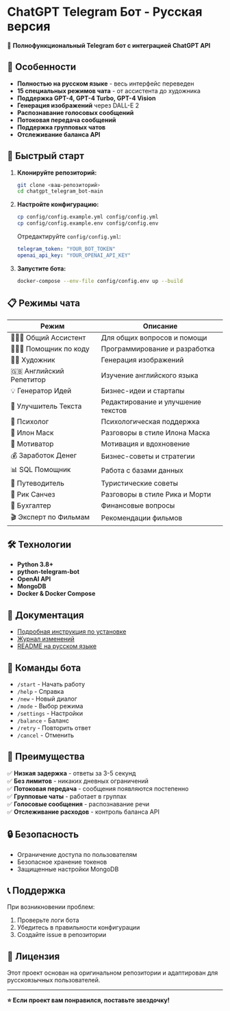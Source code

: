 # ChatGPT Telegram Бот - Русская версия

🤖 **Полнофункциональный Telegram бот с интеграцией ChatGPT API**

## 🌟 Особенности

- **Полностью на русском языке** - весь интерфейс переведен
- **15 специальных режимов чата** - от ассистента до художника
- **Поддержка GPT-4, GPT-4 Turbo, GPT-4 Vision**
- **Генерация изображений** через DALL-E 2
- **Распознавание голосовых сообщений**
- **Потоковая передача сообщений**
- **Поддержка групповых чатов**
- **Отслеживание баланса API**

## 🚀 Быстрый старт

1. **Клонируйте репозиторий:**
   ```bash
   git clone <ваш-репозиторий>
   cd chatgpt_telegram_bot-main
   ```

2. **Настройте конфигурацию:**
   ```bash
   cp config/config.example.yml config/config.yml
   cp config/config.example.env config/config.env
   ```
   
   Отредактируйте `config/config.yml`:
   ```yaml
   telegram_token: "YOUR_BOT_TOKEN"
   openai_api_key: "YOUR_OPENAI_API_KEY"
   ```

3. **Запустите бота:**
   ```bash
   docker-compose --env-file config/config.env up --build
   ```

## 📋 Режимы чата

| Режим | Описание |
|-------|----------|
| 👩🏼‍🎓 Общий Ассистент | Для общих вопросов и помощи |
| 👩🏼‍💻 Помощник по коду | Программирование и разработка |
| 👩‍🎨 Художник | Генерация изображений |
| 🇬🇧 Английский Репетитор | Изучение английского языка |
| 💡 Генератор Идей | Бизнес-идеи и стартапы |
| 📝 Улучшитель Текста | Редактирование и улучшение текстов |
| 🧠 Психолог | Психологическая поддержка |
| 🚀 Илон Маск | Разговоры в стиле Илона Маска |
| 🌟 Мотиватор | Мотивация и вдохновение |
| 💰 Заработок Денег | Бизнес-советы и стратегии |
| 📊 SQL Помощник | Работа с базами данных |
| 🧳 Путеводитель | Туристические советы |
| 🥒 Рик Санчез | Разговоры в стиле Рика и Морти |
| 🧮 Бухгалтер | Финансовые вопросы |
| 🎬 Эксперт по Фильмам | Рекомендации фильмов |

## 🛠️ Технологии

- **Python 3.8+**
- **python-telegram-bot**
- **OpenAI API**
- **MongoDB**
- **Docker & Docker Compose**

## 📖 Документация

- [Подробная инструкция по установке](INSTALL.md)
- [Журнал изменений](CHANGELOG.md)
- [README на русском языке](README.md)

## 🔧 Команды бота

- `/start` - Начать работу
- `/help` - Справка
- `/new` - Новый диалог
- `/mode` - Выбор режима
- `/settings` - Настройки
- `/balance` - Баланс
- `/retry` - Повторить ответ
- `/cancel` - Отменить

## 🎯 Преимущества

✅ **Низкая задержка** - ответы за 3-5 секунд  
✅ **Без лимитов** - никаких дневных ограничений  
✅ **Потоковая передача** - сообщения появляются постепенно  
✅ **Групповые чаты** - работает в группах  
✅ **Голосовые сообщения** - распознавание речи  
✅ **Отслеживание расходов** - контроль баланса API  

## 🔒 Безопасность

- Ограничение доступа по пользователям
- Безопасное хранение токенов
- Защищенные настройки MongoDB

## 📞 Поддержка

При возникновении проблем:
1. Проверьте логи бота
2. Убедитесь в правильности конфигурации
3. Создайте issue в репозитории

## 📄 Лицензия

Этот проект основан на оригинальном репозитории и адаптирован для русскоязычных пользователей.

---

**⭐ Если проект вам понравился, поставьте звездочку!** 